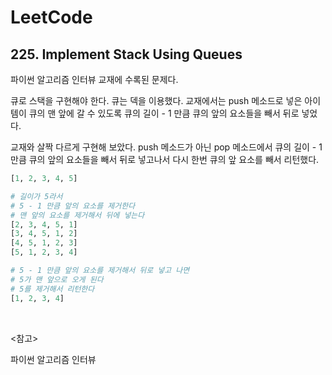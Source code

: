 # LeetCode

## 225. Implement Stack Using Queues

파이썬 알고리즘 인터뷰 교재에 수록된 문제다. 

큐로 스택을 구현해야 한다. 큐는 덱을 이용했다. 교재에서는 push 메소드로 넣은 아이템이 큐의 맨 앞에 갈 수 있도록 큐의 길이 - 1 만큼 큐의 앞의 요소들을 빼서 뒤로 넣었다.

교재와 살짝 다르게 구현해 보았다. push 메소드가 아닌 pop 메소드에서 큐의 길이 - 1 만큼 큐의 앞의 요소들을 빼서 뒤로 넣고나서 다시 한번 큐의 앞 요소를 빼서 리턴했다.

```python
[1, 2, 3, 4, 5]

# 길이가 5라서
# 5 - 1 만큼 앞의 요소를 제거한다
# 맨 앞의 요소를 제거해서 뒤에 넣는다
[2, 3, 4, 5, 1]
[3, 4, 5, 1, 2]
[4, 5, 1, 2, 3]
[5, 1, 2, 3, 4]

# 5 - 1 만큼 앞의 요소를 제거해서 뒤로 넣고 나면
# 5가 맨 앞으로 오게 된다
# 5를 제거해서 리턴한다
[1, 2, 3, 4]
```

<br>

<참고>

파이썬 알고리즘 인터뷰




